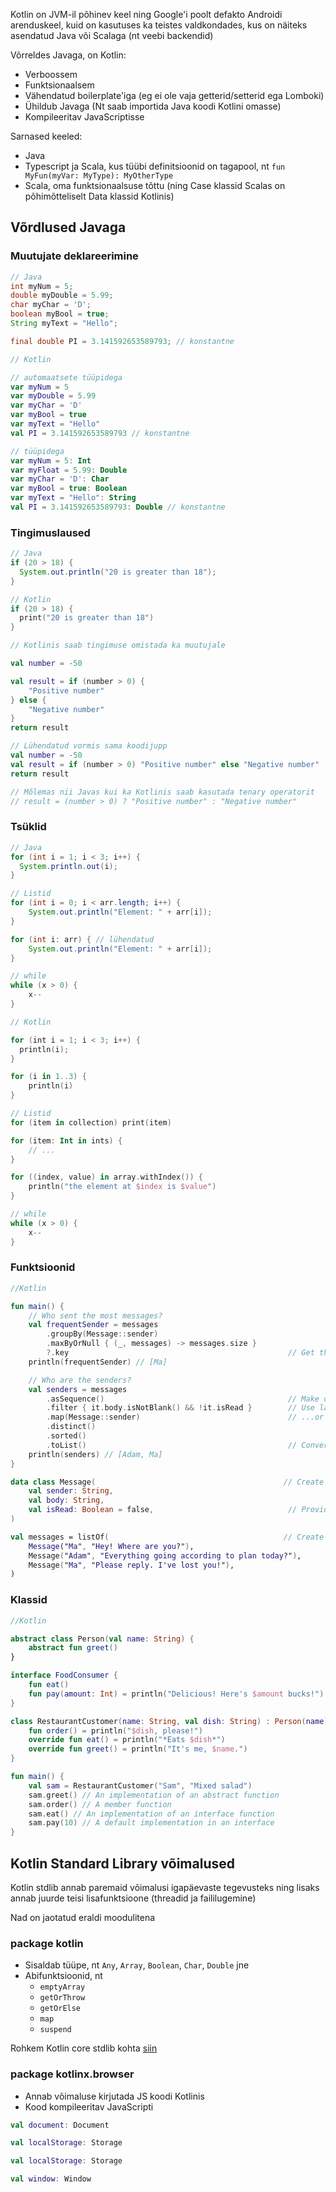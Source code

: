 Kotlin on JVM-il põhinev keel ning Google'i poolt defakto Androidi arenduskeel, kuid on kasutuses ka teistes valdkondades, kus on näiteks asendatud Java või Scalaga (nt veebi backendid)

Võrreldes Javaga, on Kotlin:
- Verboossem
- Funktsionaalsem
- Vähendatud boilerplate'iga (eg ei ole vaja getterid/setterid ega Lomboki)
- Ühildub Javaga (Nt saab importida Java koodi Kotlini omasse)
- Kompileeritav JavaScriptisse

Sarnased keeled:
- Java
- Typescript ja Scala, kus tüübi definitsioonid on tagapool, nt ```fun MyFun(myVar: MyType): MyOtherType```
- Scala, oma funktsionaalsuse tõttu (ning Case klassid Scalas on põhimõtteliselt Data klassid Kotlinis)

## Võrdlused Javaga
### Muutujate deklareerimine
```java
// Java
int myNum = 5;
double myDouble = 5.99;
char myChar = 'D';
boolean myBool = true;
String myText = "Hello";

final double PI = 3.141592653589793; // konstantne
```

```kotlin
// Kotlin

// automaatsete tüüpidega
var myNum = 5
var myDouble = 5.99
var myChar = 'D'
var myBool = true
var myText = "Hello"
val PI = 3.141592653589793 // konstantne

// tüüpidega
var myNum = 5: Int
var myFloat = 5.99: Double
var myChar = 'D': Char
var myBool = true: Boolean
var myText = "Hello": String
val PI = 3.141592653589793: Double // konstantne
```

### Tingimuslaused
```java
// Java
if (20 > 18) {
  System.out.println("20 is greater than 18");
}

```

```kotlin
// Kotlin
if (20 > 18) {
  print("20 is greater than 18")
}

// Kotlinis saab tingimuse omistada ka muutujale

val number = -50

val result = if (number > 0) {
    "Positive number"
} else {
    "Negative number"
}
return result

// Lühendatud vormis sama koodijupp
val number = -50
val result = if (number > 0) "Positive number" else "Negative number"
return result

// Mõlemas nii Javas kui ka Kotlinis saab kasutada tenary operatorit
// result = (number > 0) ? "Positive number" : "Negative number"
```
### Tsüklid
```java
// Java
for (int i = 1; i < 3; i++) {
  System.println.out(i);
}

// Listid
for (int i = 0; i < arr.length; i++) {
    System.out.println("Element: " + arr[i]);
}

for (int i: arr) { // lühendatud
    System.out.println("Element: " + arr[i]);
}

// while
while (x > 0) {
    x--
}
```

```kotlin
// Kotlin

for (int i = 1; i < 3; i++) {
  println(i);
}

for (i in 1..3) {
    println(i)
}

// Listid
for (item in collection) print(item)

for (item: Int in ints) {
    // ...
}

for ((index, value) in array.withIndex()) {
    println("the element at $index is $value")
}

// while
while (x > 0) {
    x--
}
```

### Funktsioonid
```kotlin
//Kotlin

fun main() {
    // Who sent the most messages?
    val frequentSender = messages
        .groupBy(Message::sender)
        .maxByOrNull { (_, messages) -> messages.size }
        ?.key                                                 // Get their names
    println(frequentSender) // [Ma]

    // Who are the senders?
    val senders = messages
        .asSequence()                                         // Make operations lazy (for a long call chain)
        .filter { it.body.isNotBlank() && !it.isRead }        // Use lambdas...
        .map(Message::sender)                                 // ...or member references
        .distinct()
        .sorted()
        .toList()                                             // Convert sequence back to a list to get a result
    println(senders) // [Adam, Ma]
}

data class Message(                                          // Create a data class
    val sender: String,
    val body: String,
    val isRead: Boolean = false,                              // Provide a default value for the argument
)

val messages = listOf(                                       // Create a list
    Message("Ma", "Hey! Where are you?"),
    Message("Adam", "Everything going according to plan today?"),
    Message("Ma", "Please reply. I've lost you!"),
)
```
### Klassid

```kotlin
//Kotlin

abstract class Person(val name: String) {
    abstract fun greet()
}

interface FoodConsumer {
    fun eat()
    fun pay(amount: Int) = println("Delicious! Here's $amount bucks!")
}

class RestaurantCustomer(name: String, val dish: String) : Person(name), FoodConsumer {
    fun order() = println("$dish, please!")
    override fun eat() = println("*Eats $dish*")
    override fun greet() = println("It's me, $name.")
}

fun main() {
    val sam = RestaurantCustomer("Sam", "Mixed salad")
    sam.greet() // An implementation of an abstract function
    sam.order() // A member function
    sam.eat() // An implementation of an interface function
    sam.pay(10) // A default implementation in an interface
}
```

## Kotlin Standard Library võimalused

Kotlin stdlib annab paremaid võimalusi igapäevaste tegevusteks ning lisaks annab juurde teisi lisafunktsioone (threadid ja faililugemine)

Nad on jaotatud eraldi moodulitena

### package kotlin

- Sisaldab tüüpe, nt `Any`, `Array`, `Boolean`, `Char`, `Double` jne
- Abifunktsioonid, nt 
  - `emptyArray` 
  - `getOrThrow` 
  - `getOrElse`
  - `map`
  - `suspend`

Rohkem Kotlin core stdlib kohta [siin](https://kotlinlang.org/api/latest/jvm/stdlib/kotlin/)

### package kotlinx.browser

- Annab võimaluse kirjutada JS koodi Kotlinis
- Kood kompileeritav JavaScripti

```kotlin
val document: Document
```

```kotlin
val localStorage: Storage
```

```kotlin
val localStorage: Storage
```

```kotlin
val window: Window
```